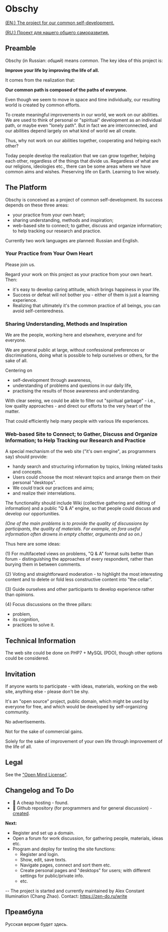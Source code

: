 # Obschy

[(EN:) The project for our common self-development.](#en)

[(RU:) Проект для нашего общего саморазвития.](#ru)

<a href="#en"></a>
## Preamble

Obschy (in Russian: _общий_) means _common_. The key idea of this project is:

**Improve your life by improving the life of all.**

It comes from the realization that:

**Our common path is composed of the paths of everyone.**

Even though we seem to move in space and time individually, our resulting world is created by common efforts.

To create meaningful improvements in our world, we work on our abilities. We are used to think of personal or "spiritual" development as an individual path, or maybe even "lonely path". But in fact we are interconnected, and our abilities depend largely on what kind of world we all create.

Thus, why not work on our abilities together, cooperating and helping each other?

Today people develop the realization that we can grow together, helping each other, regardless of the things that divide us. Regardless of what are our religions, ideologies etc., there can be some areas where we have common aims and wishes. Preserving life on Earth. Learning to live wisely.

## The Platform

Obschy is conceived as a project of common self-development. Its success depends on these three areas:

  * your practice from your own heart;
  * sharing understanding, methods and inspiration;
  * web-based site to connect; to gather, discuss and organize information; to help tracking our research and practice.

Currently two work languages are planned: Russian and English.

### Your Practice from Your Own Heart

Please join us.

Regard your work on this project as your practice from your own heart. Then:

  * it's easy to develop caring attitude, which brings happiness in your life.
  * Success or defeat will not bother you - either of them is just a learning experience.
  * Realizing that ultimately it's the common practice of all beings, you can avoid self-centeredness.

### Sharing Understanding, Methods and Inspiration

We are the people, working here and elsewhere, everyone and for everyone.

We are general public at large, without confessional preferences or discriminations, doing what is possible to help ourselves or others, for the sake of all.

Centering on

  * self-development through awareness,
  * understanding of problems and questions in our daily life,
  * practising the results of those awareness and understanding.

With clear seeing, we could be able to filter out "spiritual garbage" - i.e., low quality approaches - and direct our efforts to the very heart of the matter.

That could efficiently help many people with various life experiences.

### Web-based Site to Connect; to Gather, Discuss and Organize Information; to Help Tracking our Research and Practice

A special mechanism of the web site ("it's own engine", as programmers say) should provide:

  - handy search and structuring information by topics, linking related tasks and concepts.
  - Users could choose the most relevant topics and arrange them on their personal "desktops".
  - We could track our practices and aims;
  - and realize their interrelations.

The functionality should include Wiki (collective gathering and editing of information) and a public "Q & A" engine, so that people could discuss and develop our opportunities.

_(One of the main problems is to provide the quality of discussions by participants, the quality of materials. For example, on fora useful information often drowns in empty chatter, arguments and so on.)_

Thus here are some ideas:

(1) For multifaceted views on problems, "Q & A" format suits better than forum - distinguishing the approaches of every respondent, rather than burying them in between comments.

(2) Voting and straightforward moderation - to highlight the most interesting content and to delete or fold less constructive content into "the cellar".

(3) Guide ourselves and other participants to develop experience rather than opinions.

(4) Focus discussions on the three pillars:

- problem,
- its cognition,
- practices to solve it.

## Technical Information

The web site could be done on PHP7 + MySQL (PDO), though other options could be considered.

## Invitation

If anyone wants to participate - with ideas, materials, working on the web site, anything else - please don't be shy.

It's an "open source" project, public domain, which might be used by everyone for free, and which would be developed by self-organizing community.

No advertisements.

Not for the sake of commercial gains.

Solely for the sake of improvement of your own life through improvement of the life of all.

## Legal

See the ["Open Mind License"](LICENSE.md).

## Changelog and To Do

  * 💮 A cheap hosting - found.
  * 💮 Github repository (for programmers and for general discussion) - [created](https://github.com/chang-zhao/obschy).

**Next:**

  * Register and set up a domain.
  * Open a forum for work discussion, for gathering people, materials, ideas etc.
  * Program and deploy for testing the site functions:
    * Register and login.
    * Show, edit, save texts.
    * Navigate pages, connect and sort them etc.
    * Create personal pages and "desktops" for users; with different settings for public/private info.
    * etc.

-- The project is started and currently maintained by Alex Constant Illumination (Chang Zhao). Contact: https://zen-do.ru/write

<a href="#ru"></a>
## Преамбула

Русская версия будет здесь.
